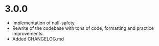 # 3.0.0

- Implementation of null-safety
- Rewrite of the codebase with tons of code, formatting and practice improvements.
- Added CHANGELOG.md
